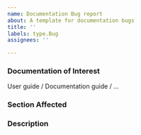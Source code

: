 ```yaml
---
name: Documentation Bug report
about: A template for documentation bugs
title: ''
labels: type.Bug
assignees: ''

---
```


### Documentation of Interest
User guide / Documentation guide / ...

### Section Affected

### Description
